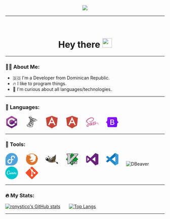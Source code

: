 <div id="header" align="center">
  <img src="https://media.giphy.com/media/M9gbBd9nbDrOTu1Mqx/giphy.gif" width="100"/>
</div>

<hr />
<div align="center">
<img src="https://komarev.com/ghpvc/?username=ronystico&style=for-the-badge&color=lightgrey" alt=""/>
</div>

<h1 align="center">
  Hey there
  <img src="https://media.giphy.com/media/hvRJCLFzcasrR4ia7z/giphy.gif" width="30px" height="30px"/>
</h1>


---

### :man_technologist: About Me:

- :dominican_republic: I'm a Developer from Dominican Republic.
- :fire: I like to program things.
- :revolving_hearts: I'm curious about all languages/technologies.

---

### :hammer: Languages:

<div>
  <img src="https://github.com/devicons/devicon/blob/master/icons/csharp/csharp-original.svg"  title="C#" alt="C#" width="40" height="40"/>&nbsp;&nbsp;&nbsp;&nbsp;&nbsp;
  <img src="https://github.com/devicons/devicon/blob/master/icons/microsoftsqlserver/microsoftsqlserver-plain.svg"  title="Microsoft SQL Server" alt="Microsoft SQL Server" width="40" height="40"/>&nbsp;&nbsp;&nbsp;&nbsp;&nbsp;
<img src="https://github.com/devicons/devicon/blob/master/icons/angularjs/angularjs-plain.svg"  title="Angular" alt="Angular" width="40" height="40"/>&nbsp;&nbsp;&nbsp;&nbsp;&nbsp;
  <img src="https://github.com/devicons/devicon/blob/master/icons/angularjs/angularjs-plain.svg"  title="Angular Material" alt="Angular Material" width="40" height="40"/>&nbsp;&nbsp;&nbsp;&nbsp;&nbsp;
  <img src="https://github.com/devicons/devicon/blob/master/icons/sass/sass-original.svg"  title="SCSS" alt="SCSS" width="40" height="40"/>&nbsp;&nbsp;&nbsp;&nbsp;&nbsp;
<img src="https://github.com/devicons/devicon/blob/master/icons/bootstrap/bootstrap-original.svg"  title="Bootstrap" alt="Bootstrap" width="40" height="40"/>&nbsp;&nbsp;&nbsp;&nbsp;&nbsp;

</div>

---

### :wrench: Tools:
<div>
  <img src="https://github.com/devicons/devicon/blob/master/icons/fedora/fedora-plain.svg"  title="Fedora" alt="Fedora" width="40" height="40"/>&nbsp;&nbsp;&nbsp;&nbsp;&nbsp;
<img src="https://github.com/devicons/devicon/blob/master/icons/firefox/firefox-plain.svg"  title="Firefox" alt="Firefox" width="40" height="40"/>&nbsp;&nbsp;&nbsp;&nbsp;&nbsp;
<img src="https://github.com/devicons/devicon/blob/master/icons/gimp/gimp-original.svg"  title="GIMP" alt="GIMP" width="40" height="40"/>&nbsp;&nbsp;&nbsp;&nbsp;&nbsp;
<img src="https://github.com/devicons/devicon/blob/master/icons/vim/vim-original.svg"  title="Vim" alt="Vim" width="40" height="40"/>&nbsp;&nbsp;&nbsp;&nbsp;&nbsp;
<img src="https://github.com/devicons/devicon/blob/master/icons/visualstudio/visualstudio-plain.svg"  title="Visual Studio 2022" alt="Visual Studio 2022" width="40" height="40"/>&nbsp;&nbsp;&nbsp;&nbsp;&nbsp;
<img src="https://github.com/devicons/devicon/blob/master/icons/vscode/vscode-original.svg"  title="Visual Studio Code" alt="Visual Studio Code" width="40" height="40"/>&nbsp;&nbsp;&nbsp;&nbsp;&nbsp;
  <img src="https://raw.githubusercontent.com/wiki/dbeaver/dbeaver/images/dbeaver-icon-64x64.png"  title="DBeaver" alt="DBeaver" width="40" height="40"/>&nbsp;&nbsp;&nbsp;&nbsp;&nbsp;
<img src="https://github.com/devicons/devicon/blob/master/icons/canva/canva-original.svg"  title="Canva" alt="Canva" width="40" height="40"/>&nbsp;&nbsp;&nbsp;&nbsp;&nbsp;
<img src="https://github.com/devicons/devicon/blob/master/icons/git/git-original.svg" title="Git" \*\*alt="Git" width="40" height="40"/>
  </div>

---

### :fire: My Stats:
[![ronystico's GitHub stats](https://github-readme-stats.vercel.app/api?username=ronystico&theme=nord)](https://github.com/anuraghazra/github-readme-stats)
&nbsp;&nbsp;&nbsp;&nbsp;&nbsp;
[![Top Langs](https://github-readme-stats.vercel.app/api/top-langs/?username=ronystico&theme=nord&layout=compact)](https://github.com/anuraghazra/github-readme-stats)

<hr />



<!---
ronystico/ronystico is a ✨ special ✨ repository because its `README.md` (this file) appears on your GitHub profile.
You can click the Preview link to take a look at your changes.
--->
